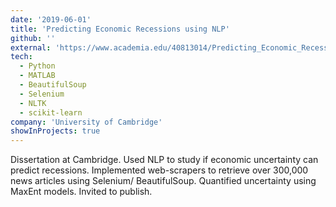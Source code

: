```yaml
---
date: '2019-06-01'
title: 'Predicting Economic Recessions using NLP'
github: ''
external: 'https://www.academia.edu/40813014/Predicting_Economic_Recessions_using_Natural_Language_Processing'
tech:
  - Python
  - MATLAB
  - BeautifulSoup
  - Selenium
  - NLTK
  - scikit-learn
company: 'University of Cambridge'
showInProjects: true
---
```


Dissertation at Cambridge. Used NLP to study if economic uncertainty can predict recessions. Implemented web-scrapers to retrieve over 300,000 news articles using Selenium/ BeautifulSoup. Quantified uncertainty using MaxEnt models. Invited to publish.

